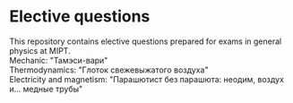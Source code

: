 # Elective questions
This repository contains elective questions prepared for exams in general physics at MIPT.\
Mechanic: "Тамэси-вари"\
Thermodynamics: "Глоток свежевыжатого воздуха"\
Electricity and magnetism: "Парашютист без парашюта: неодим, воздух и... медные трубы"
